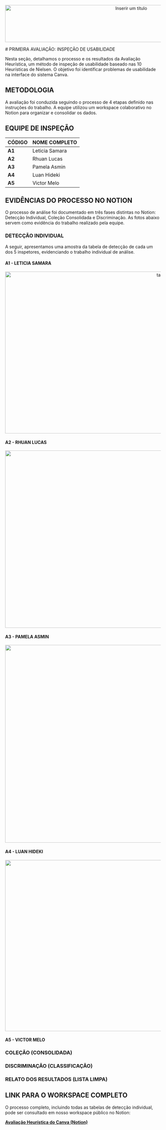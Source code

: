 <p align="center">
  <img width="800" height="120" alt="Inserir um título" src="https://github.com/user-attachments/assets/f8d12f93-09a6-4f01-b838-f9680e4a55de" />
</p>
# PRIMEIRA AVALIAÇÃO: INSPEÇÃO DE USABILIDADE

Nesta seção, detalhamos o processo e os resultados da Avaliação Heurística, um método de inspeção de usabilidade baseado nas 10 Heurísticas de Nielsen. O objetivo foi identificar problemas de usabilidade na interface do sistema Canva.

## METODOLOGIA

A avaliação foi conduzida seguindo o processo de 4 etapas definido nas instruções do trabalho. A equipe utilizou um workspace colaborativo no Notion para organizar e consolidar os dados.

## EQUIPE DE INSPEÇÃO

| CÓDIGO | NOME COMPLETO   |
| :----- | :-------------- |
| **A1** | Leticia Samara  |
| **A2** | Rhuan Lucas     |
| **A3** | Pamela Asmin    |
| **A4** | Luan Hideki     |
| **A5** | Victor Melo     |

## EVIDÊNCIAS DO PROCESSO NO NOTION

O processo de análise foi documentado em três fases distintas no Notion: Detecção Individual, Coleção Consolidada e Discriminação. As fotos abaixo servem como evidência do trabalho realizado pela equipe.

### DETECÇÃO INDIVIDUAL

A seguir, apresentamos uma amostra da tabela de detecção de cada um dos 5 inspetores, evidenciando o trabalho individual de análise.

#### A1 - LETICIA SAMARA
<p align="center">
  <img width="1058" height="522" alt="tabela samara" src="https://github.com/user-attachments/assets/31c646fa-bdb8-4b26-b2db-0866f6e6c06d" />

</p>

#### A2 - RHUAN LUCAS
<p align="center">
  <img width="1251" height="572" alt="tabela rhuan" src="https://github.com/user-attachments/assets/4f3be94e-0cf4-4029-958d-9acd9a74b70a" />

</p>

#### A3 - PAMELA ASMIN
<p align="center">
 <img width="1171" height="638" alt="tabela pamela" src="https://github.com/user-attachments/assets/08edfb0b-21a6-4afd-841f-406b5de221ef" />

</p>

#### A4 - LUAN HIDEKI
<p align="center">
  <img width="1312" height="552" alt="tabela luan" src="https://github.com/user-attachments/assets/1a096664-7bd8-4a63-878b-2ab6915e693b" />


</p>

#### A5 - VICTOR MELO
<p align="center">
  
</p>

### COLEÇÃO (CONSOLIDADA)
<p align="center">
  
</p>

### DISCRIMINAÇÃO (CLASSIFICAÇÃO)
<p align="center">
  
</p>

### RELATO DOS RESULTADOS (LISTA LIMPA)
<p align="center">
  
</p>

## LINK PARA O WORKSPACE COMPLETO

O processo completo, incluindo todas as tabelas de detecção individual, pode ser consultado em nosso workspace público no Notion:

**[Avaliação Heurística do Canva (Notion)](https://www.notion.so/Inspe-o-de-Usabilidade-269f30e12a868063ba05d9f6049f7f80)**
